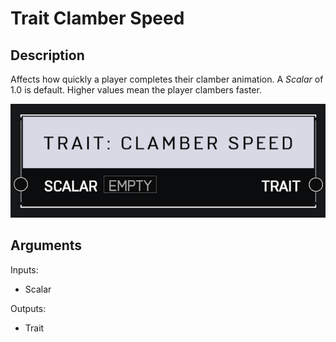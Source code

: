# Trait Clamber Speed

## Description

Affects how quickly a player completes their clamber animation. A _Scalar_ of 1.0 is default. Higher values mean the player clambers faster.

![Trait Clamber Speed](../../.gitbook/assets/images/scripting/traits/trait-clamber-speed.png)

## Arguments

Inputs:

* Scalar

Outputs:

* Trait
